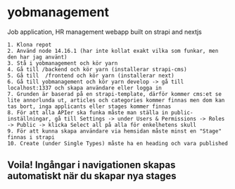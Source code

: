 # yobmanagement
Job application, HR management webapp built on strapi and nextjs

	1. Klona repot
	2. Använd node 14.16.1 (har inte kollat exakt vilka som funkar, men den har jag använt)
	3. Stå i yobmanagement och kör yarn
	4. Gå till /backend och kör yarn (installerar strapi-cms)
	5. Gå till  /frontend och kör yarn (installerar next)
	6. Gå till yobmanagement och kör yarn develop -> gå till localhost:1337 och skapa användare eller logga in
	7. Grunden är baserad på en strapi-template, därför kommer cms:et se lite annorlunda ut, articles och categories kommer finnas men dom kan tas bort, inga applicants eller stages kommer finnas
	8. För att alla APIer ska funka måste man ställa in public-inställningar, gå till Settings -> under Users & Permissions -> Roles -> Public -> klicka Select all på alla för enkelhetens skull
	9. För att kunna skapa användare via hemsidan måste minst en "Stage" finnas i strapi
	10. Create (under Single Types) måste ha en heading och vara published
  
## Voila! Ingångar i navigationen skapas automatiskt när du skapar nya stages
